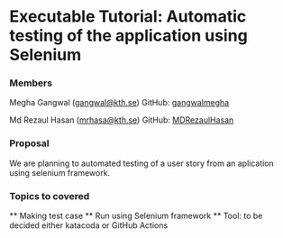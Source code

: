 # Executable Tutorial: Automatic testing of the application using Selenium

### Members

Megha Gangwal (gangwal@kth.se)
GitHub: [gangwalmegha](https://github.com/gangwalmegha/)

Md Rezaul Hasan (mrhasa@kth.se)
GitHub: [MDRezaulHasan](https://github.com/MDRezaulHasan/)

### Proposal

We are planning to automated testing of a user story from an aplication using selenium framework.

### Topics to covered

** Making test case 
** Run using Selenium framework
** Tool: to be decided either katacoda or GitHub Actions
